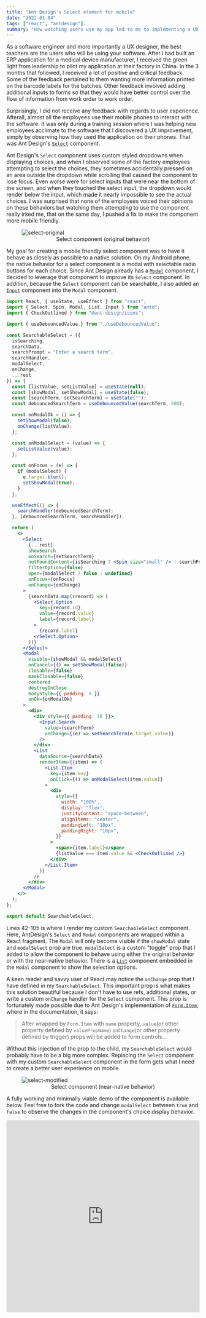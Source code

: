 ```yaml
---
title: "Ant Design's Select element for mobile"
date: "2022-01-04"
tags: ["react", "antdesign"]
summary: "How watching users use my app led to me to implementing a UX improvement on Ant Design's Select component."
---
```


As a software engineer and more importantly a UX designer, the best teachers are the users who will be using your software. After I had built an ERP application for a medical device manufacturer, I received the green light from leadership to pilot my application at their factory in China. In the 3 months that followed, I received a lot of positive and critical feedback. Some of the feedback pertained to them wanting more information printed on the barcode labels for the batches. Other feedback involved adding additional inputs to forms so that they would have better control over the flow of information from work order to work order.

Surprisingly, I did not receive any feedback with regards to user experience. Afterall, almost all the employees use their mobile phones to interact with the software. It was only during a training session where I was helping new employees acclimate to the software that I discovered a UX improvement, simply by observing how they used the application on their phones. That was Ant Design's [`Select`](https://ant.design/components/select/) component.

Ant Design's `Select` component uses custom styled dropdowns when displaying choices, and when I observed some of the factory employees attempting to select the choices, they sometimes accidentally pressed on an area outside the dropdown while scrolling that caused the component to lose focus. Even worse were for select inputs that were near the bottom of the screen, and when they touched the select input, the dropdown would render below the input, which made it nearly impossible to see the actual choices. I was surprised that none of the employees voiced their opinions on these behaviors but watching them attempting to use the component really irked me, that on the same day, I pushed a fix to make the component more mobile friendly.

<figure>
<img src="https://i.imgur.com/VEPkuqL.gif" alt="select-original" class="block mx-auto">
<figcaption align="center">Select component (original behavior)</figcaption>
</figure>

My goal for creating a mobile friendly select component was to have it behave as closely as possible to a native solution. On my Android phone, the native behavior for a select component is a modal with selectable radio buttons for each choice. Since Ant Design already has a [`Modal`](https://ant.design/components/modal/) component, I decided to leverage that component to improve its `Select` component. In addition, because the `Select` component can be searchable, I also added an [`Input`](https://ant.design/components/input/) component into the `Modal` component.

```jsx
import React, { useState, useEffect } from "react";
import { Select, Spin, Modal, List, Input } from "antd";
import { CheckOutlined } from "@ant-design/icons";

import { useDebouncedValue } from "./useDebouncedValue";

const SearchableSelect = ({
  isSearching,
  searchData,
  searchPrompt = "Enter a search term",
  searchHandler,
  modalSelect,
  onChange,
  ...rest
}) => {
  const [listValue, setListValue] = useState(null);
  const [showModal, setShowModal] = useState(false);
  const [searchTerm, setSearchTerm] = useState("");
  const debouncedSearchTerm = useDebouncedValue(searchTerm, 500);

  const onModalOk = () => {
    setShowModal(false);
    onChange(listValue);
  };

  const onModalSelect = (value) => {
    setListValue(value);
  };

  const onFocus = (e) => {
    if (modalSelect) {
      e.target.blur();
      setShowModal(true);
    }
  };

  useEffect(() => {
    searchHandler(debouncedSearchTerm);
  }, [debouncedSearchTerm, searchHandler]);

  return (
    <>
      <Select
        {...rest}
        showSearch
        onSearch={setSearchTerm}
        notFoundContent={isSearching ? <Spin size="small" /> : searchPrompt}
        filterOption={false}
        open={modalSelect ? false : undefined}
        onFocus={onFocus}
        onChange={onChange}
      >
        {searchData.map((record) => (
          <Select.Option
            key={record.id}
            value={record.value}
            label={record.label}
          >
            {record.label}
          </Select.Option>
        ))}
      </Select>
      <Modal
        visible={showModal && modalSelect}
        onCancel={() => setShowModal(false)}
        closable={false}
        maskClosable={false}
        centered
        destroyOnClose
        bodyStyle={{ padding: 0 }}
        onOk={onModalOk}
      >
        <div>
          <div style={{ padding: 18 }}>
            <Input.Search
              value={searchTerm}
              onChange={(e) => setSearchTerm(e.target.value)}
            />
          </div>
          <List
            dataSource={searchData}
            renderItem={(item) => (
              <List.Item
                key={item.key}
                onClick={() => onModalSelect(item.value)}
              >
                <div
                  style={{
                    width: "100%",
                    display: "flex",
                    justifyContent: "space-between",
                    alignItems: "center",
                    paddingLeft: "18px",
                    paddingRight: "18px",
                  }}
                >
                  <span>{item.label}</span>
                  {listValue === item.value && <CheckOutlined />}
                </div>
              </List.Item>
            )}
          />
        </div>
      </Modal>
    </>
  );
};

export default SearchableSelect;
```

Lines 42-105 is where I render my custom `SearchableSelect` component. Here, AntDesign's `Select` and `Modal` components are wrapped within a React fragment. The `Modal` will only become visible if the `showModal` state and `modalSelect` prop are true. `modalSelect` is a custom "toggle" prop that I added to allow the component to behave using either the original behavior or with the near-native behavior. There is a [`List`](https://ant.design/components/list/) component embedded in the `Modal` component to show the selection options.

A keen reader and savvy user of React may notice the `onChange` prop that I have defined in my `SearchableSelect`. This important prop is what makes this solution beautiful because I don't have to use refs, additional states, or write a custom `onChange` handler for the `Select` component. This prop is fortunately made possible due to Ant Design's implementation of [`Form.Item`](https://ant.design/components/form/#Form.Item), where in the documentation, it says:

> After wrapped by `Form.Item` with `name` property, `value`(or other property defined by `valuePropName`) `onChange`(or other property defined by trigger) props will be added to form controls...

Without this injection of the prop to the child, my `SearchableSelect` would probably have to be a big more complex. Replacing the `Select` component with my custom `SearchableSelect` component in the form gets what I need to create a better user experience on mobile.

<figure>
<img src="https://i.imgur.com/7xDvwsl.gif" alt="select-modified" class="block mx-auto">
<figcaption align="center">Select component (near-native behavior)</figcaption>
</figure>

A fully working and minimally viable demo of the component is available below. Feel free to fork the code and change `modalSelect` between `true` and `false` to observe the changes in the component's choice display behavior.

<iframe src="https://codesandbox.io/embed/obfuscated-representation-nhnuq?fontsize=14&hidenavigation=1&theme=dark"
  style="width:100%; height:500px; border:0; border-radius: 4px; overflow:hidden;"
  title="obfuscated-representation"
  allow="accelerometer; ambient-light-sensor; camera; encrypted-media; geolocation; gyroscope; hid; microphone; midi; payment; usb; vr; xr-spatial-tracking"
  sandbox="allow-forms allow-modals allow-popups allow-presentation allow-same-origin allow-scripts"
></iframe>
